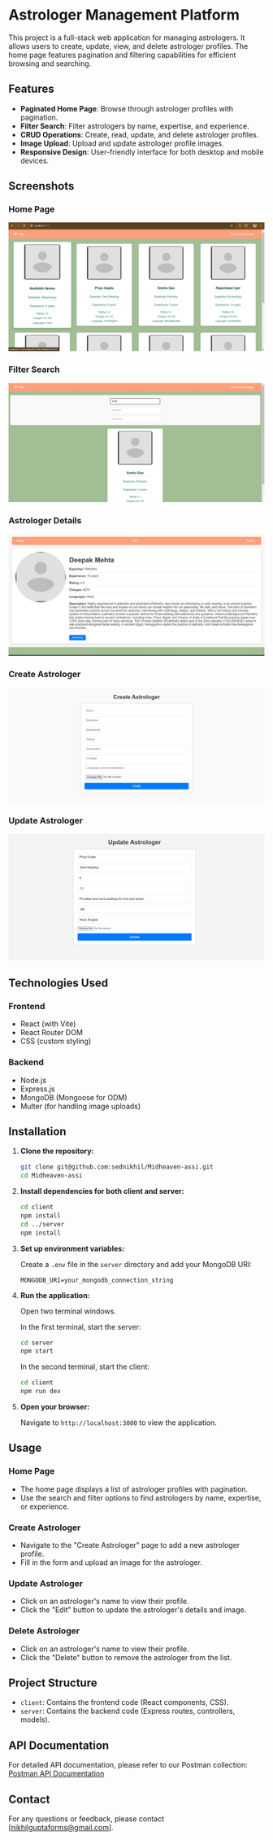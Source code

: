 # Astrologer Management Platform

This project is a full-stack web application for managing astrologers. It allows users to create, update, view, and delete astrologer profiles. The home page features pagination and filtering capabilities for efficient browsing and searching.

## Features

- **Paginated Home Page**: Browse through astrologer profiles with pagination.
- **Filter Search**: Filter astrologers by name, expertise, and experience.
- **CRUD Operations**: Create, read, update, and delete astrologer profiles.
- **Image Upload**: Upload and update astrologer profile images.
- **Responsive Design**: User-friendly interface for both desktop and mobile devices.

## Screenshots

### Home Page
![Home Page](assets/5.jpeg)

### Filter Search
![Filter Search](assets/1.jpeg)

### Astrologer Details
![Astrologer Details](assets/3.jpeg)

### Create Astrologer
![Create Astrologer](assets/4.jpeg)

### Update Astrologer
![Update Astrologer](assets/6.jpeg)

## Technologies Used

### Frontend

- React (with Vite)
- React Router DOM
- CSS (custom styling)

### Backend

- Node.js
- Express.js
- MongoDB (Mongoose for ODM)
- Multer (for handling image uploads)

## Installation

1. **Clone the repository:**

    ```bash
    git clone git@github.com:sednikhil/Midheaven-assi.git
    cd Midheaven-assi
    ```

2. **Install dependencies for both client and server:**

    ```bash
    cd client
    npm install
    cd ../server
    npm install
    ```

3. **Set up environment variables:**

    Create a `.env` file in the `server` directory and add your MongoDB URI:

    ```
    MONGODB_URI=your_mongodb_connection_string
    ```

4. **Run the application:**

    Open two terminal windows.

    In the first terminal, start the server:

    ```bash
    cd server
    npm start
    ```

    In the second terminal, start the client:

    ```bash
    cd client
    npm run dev
    ```

5. **Open your browser:**

    Navigate to `http://localhost:3000` to view the application.

## Usage

### Home Page

- The home page displays a list of astrologer profiles with pagination.
- Use the search and filter options to find astrologers by name, expertise, or experience.

### Create Astrologer

- Navigate to the "Create Astrologer" page to add a new astrologer profile.
- Fill in the form and upload an image for the astrologer.

### Update Astrologer

- Click on an astrologer's name to view their profile.
- Click the "Edit" button to update the astrologer's details and image.

### Delete Astrologer

- Click on an astrologer's name to view their profile.
- Click the "Delete" button to remove the astrologer from the list.

## Project Structure

- `client`: Contains the frontend code (React components, CSS).
- `server`: Contains the backend code (Express routes, controllers, models).

## API Documentation

For detailed API documentation, please refer to our Postman collection: [Postman API Documentation](https://documenter.getpostman.com/view/29608820/2sA3kYhKex)

## Contact

For any questions or feedback, please contact [nikhilguptaforms@gmail.com].
